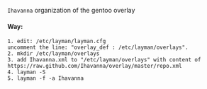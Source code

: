 `Ihavanna` organization of the gentoo overlay

#### Way:

    1. edit: /etc/layman/layman.cfg
    uncomment the line: "overlay_def : /etc/layman/overlays".
    2. mkdir /etc/layman/overlays
    3. add Ihavanna.xml to "/etc/layman/overlays" with content of https://raw.github.com/Ihavanna/overlay/master/repo.xml
    4. layman -S
    5. layman -f -a Ihavanna
